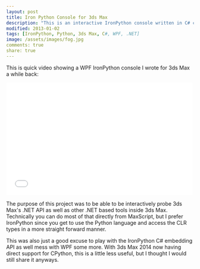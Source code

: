 ```yaml
---
layout: post
title: Iron Python Console for 3ds Max
description: "This is an interactive IronPython console written in C# connected to 3ds Max's .NET API"
modified: 2013-01-02
tags: [IronPython, Python, 3ds Max, C#, WPF, .NET]
image: /assets/images/fog.jpg
comments: true
share: true
---
```


This is quick video showing a WPF IronPython console I wrote for 3ds Max a while back:

<iframe src="//player.vimeo.com/video/83206128?title=0&amp;byline=0&amp;portrait=0&amp;color=c9ff23" width="500" height="302" frameborder="0" webkitallowfullscreen mozallowfullscreen allowfullscreen></iframe>

<p/>

The purpose of this project was to be able to be interactively probe 3ds Max's .NET API as well as other .NET based tools inside 3ds Max. Technically you can do most of that directly from MaxScript, but I prefer IronPython since you get to use the Python language and access the CLR types in a more straight forward manner.

This was also just a good excuse to play with the IronPython C# embedding API as well mess with WPF some more. With 3ds Max 2014 now having direct support for CPython, this is a little less useful, but I thought I would still share it anyways.